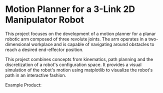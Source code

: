 # Motion Planner for a 3-Link 2D Manipulator Robot

This project focuses on the development of a motion planner for a planar robotic arm composed of three revolute joints. The arm operates in a two-dimensional workplace and is capable of navigating around obstacles to reach a desired end-effector position.

This project combines concepts from kinematics, path planning and the discretization of a robot's configuration space. It provides a visual simulation of the robot's motion using matplotlib to visualize the robot's path in an interactive fashion.

Example Product: 
